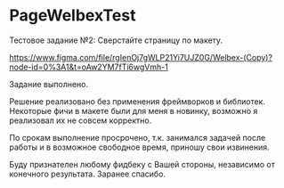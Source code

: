 # PageWelbexTest

Тестовое задание №2: Сверстайте страницу по макету.

https://www.figma.com/file/rgIenOj7gWLP21Yi7UJZ0G/Welbex-(Copy)?node-id=0%3A1&t=oAw2YM7fTi6wgVmh-1

Задание выполнено.

Решение реализовано без применения фреймворков и библиотек.
Некоторые фичи в макете были для меня в новинку,
возможно я реализовал их не совсем корректно.

По срокам выполнение просрочено, т.к. занимался задачей после
работы и в возможное свободное время, приношу свои извинения.

Буду признателен любому фидбеку с Вашей стороны,
независимо от конечного результата. Заранее спасибо.
